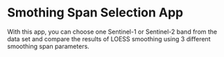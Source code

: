 # Smothing Span Selection App
With this app, you can choose one Sentinel-1 or Sentinel-2 band from the data set and compare the results of LOESS smoothing using 3 different smoothing span parameters.